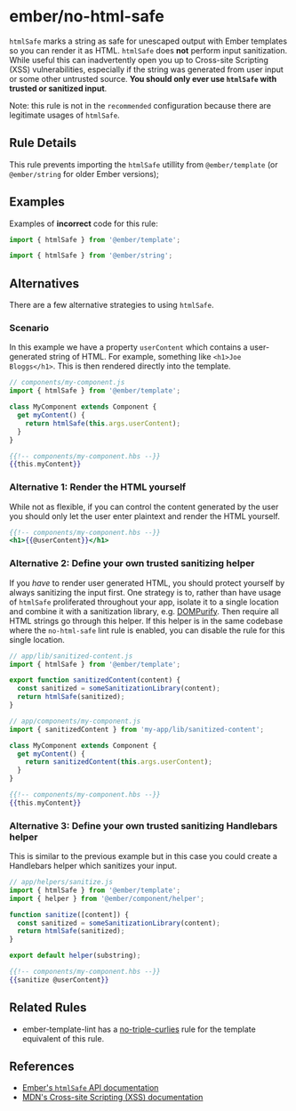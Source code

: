 # ember/no-html-safe

<!-- end auto-generated rule header -->

`htmlSafe` marks a string as safe for unescaped output with Ember templates so you can render it as HTML. `htmlSafe` does **not** perform input sanitization. While useful this can inadvertently open you up to Cross-site Scripting (XSS) vulnerabilities, especially if the string was generated from user input or some other untrusted source. **You should only ever use `htmlSafe` with trusted or sanitized input**.

Note: this rule is not in the `recommended` configuration because there are legitimate usages of `htmlSafe`.

## Rule Details

This rule prevents importing the `htmlSafe` utillity from `@ember/template` (or `@ember/string` for older Ember versions);

## Examples

Examples of **incorrect** code for this rule:

```js
import { htmlSafe } from '@ember/template';
```

```js
import { htmlSafe } from '@ember/string';
```

## Alternatives

There are a few alternative strategies to using `htmlSafe`.

### Scenario

In this example we have a property `userContent` which contains a user-generated string of HTML. For example, something like `<h1>Joe Bloggs</h1>`. This is then rendered directly into the template.

``` js
// components/my-component.js
import { htmlSafe } from '@ember/template';

class MyComponent extends Component {
  get myContent() {
    return htmlSafe(this.args.userContent);
  }
}
```

```hbs
{{!-- components/my-component.hbs --}}
{{this.myContent}}
```

### Alternative 1: Render the HTML yourself

While not as flexible, if you can control the content generated by the user you should only let the user enter plaintext and render the HTML yourself.

```hbs
{{!-- components/my-component.hbs --}}
<h1>{{@userContent}}</h1>
```

### Alternative 2: Define your own trusted sanitizing helper

If you _have_ to render user generated HTML, you should protect yourself by always sanitizing the input first. One strategy is to, rather than have usage of `htmlSafe` proliferated throughout your app, isolate it to a single location and combine it with a sanitization library, e.g. [DOMPurify](https://github.com/cure53/DOMPurify). Then require all HTML strings go through this helper. If this helper is in the same codebase where the `no-html-safe` lint rule is enabled, you can disable the rule for this single location.

``` js
// app/lib/sanitized-content.js
import { htmlSafe } from '@ember/template';

export function sanitizedContent(content) {
  const sanitized = someSanitizationLibrary(content);
  return htmlSafe(sanitized);
}
```

```js
// app/components/my-component.js
import { sanitizedContent } from 'my-app/lib/sanitized-content';

class MyComponent extends Component {
  get myContent() {
    return sanitizedContent(this.args.userContent);
  }
}
```

```hbs
{{!-- components/my-component.hbs --}}
{{this.myContent}}
```

### Alternative 3: Define your own trusted sanitizing Handlebars helper

This is similar to the previous example but in this case you could create a Handlebars helper which sanitizes your input.

``` js
// app/helpers/sanitize.js
import { htmlSafe } from '@ember/template';
import { helper } from '@ember/component/helper';

function sanitize([content]) {
  const sanitized = someSanitizationLibrary(content);
  return htmlSafe(sanitized);
}

export default helper(substring);
```

```hbs
{{!-- components/my-component.hbs --}}
{{sanitize @userContent}}
```

## Related Rules

- ember-template-lint has a [no-triple-curlies](https://github.com/ember-template-lint/ember-template-lint/blob/master/docs/rule/no-triple-curlies.md) rule for the template equivalent of this rule.

## References

- [Ember's `htmlSafe` API documentation](https://api.emberjs.com/ember/release/functions/@ember%2Ftemplate/htmlSafe)
- [MDN's Cross-site Scripting (XSS) documentation](https://developer.mozilla.org/en-US/docs/Glossary/Cross-site_scripting)
